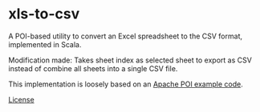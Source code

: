 xls-to-csv
==========

A POI-based utility to convert an Excel spreadsheet to the CSV format, implemented in Scala.

Modification made: Takes sheet index as selected sheet to export as CSV instead of combine all sheets into a single CSV file.

This implementation is loosely based on an [Apache POI example code](http://svn.apache.org/repos/asf/poi/trunk/src/examples/src/org/apache/poi/ss/examples/ToCSV.java).

[License](LICENSE.md)
